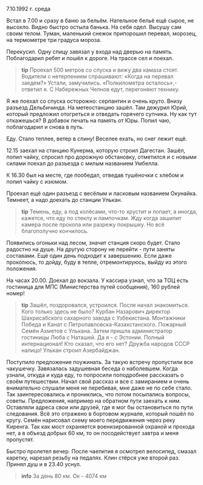 7.10.1992 г. среда

Встал в 7.00 и сразу в баню за бельём. 
Нательное бельё ещё сырое, не высохло. Видно быстро остыла банька. 
На себя одел. Высушу сам своим телом. 
Туман, маленький снежок припорошил перевал, морозец, на термометре три градуса мороза.

Перекусил. 
Одну спицу завязал у входа над дверью на память. Поблагодарил ребят и пошёл к дороге. На трассе сел и поехал. 
> **tip**
Проехал 500 метров со спуска и вижу два камаза стоят. 
Водители с нетерпением спрашивают: «Когда на перевал заедем?» Устали, замучились. 
«Полкилометра осталось»,- ответил я. 
С Набережных Челнов едут, перегоняют технику. 

Я же поехал со спуска осторожно: серпантин и очень круто. 
Внизу разъезд Дельбичинда. 
На метеостанцию зашёл. 
Там дежурил Юрий, который предложил отогреться и отведать горячего супчика. Ну как тут откажешься? 
В добавок печать на память от Юры. 
Попил чаю, поблагодарил и снова в путь. 

Еду. 
Стало теплее, ветер в спину! Веселее ехать, но снег лежит ещё.

12.15 заехал на станцию Кунерма, которую строил Дагестан. 
Зашёл, попил чайку, спросил про дорожную обстановку, отметился и с новыми силами поехал до разъезда с милым названием Умбелла.

К 16.30 был на месте, где пообедал, отведав тушёночки с хлебом и попил чайку с изюмом.

Проехал ещё один разъезд с весёлым и ласковым названием Окунайка. 
Темнеет, а надо доехать до станции Улькан. 
> **tip**
Темень, еду, а под колёсами, что-то хрустит и лопает, а иногда, кажется, что еду по стеклу и лампочкам. 
Жду когда зашипит камера после прокола или разрежу покрышку. 
Но всё благополучно кончилось. 

Появились огоньки над лесом, значит станция скоро будет. 
Стало радостно на душе. 
На другую сторону не перейти - пути заняты составами. 
Ещё один день подходит к завершению. 
Если даже проколюсь, то дойду, буду в тепле, отремонтируюсь, выйду из этого положения.

На часах 20.00. 
Доехал до вокзала. 
У кассира узнал, что за ТОЦ есть гостиница для МПС (Министерства путей сообщения), 160 рублей номер!
> **tip**
Зашёл, поздоровался, устроился. 
После начал знакомиться. 
Кого только здесь не было? 
Курбан Назарович директор Шахрисабского сахарного завода с Узбекистана. 
Монтажники Победа и Канат с Петропавловска-Казахстанского. 
Пожарный Семён Ахметов с Улькана. 
Затем пришла администратор гостиницы Люба с Наташей. 
Да я - с Эстонии. 
Полный интернационал! 
Кто сказал, что его нет? 
Дружба народов СССР налицо! 
Улькан строил Азербайджан. 
>
Поступило предложение поужинать. 
За такую встречу  пропустили все чакушечку. 
Завязалась задушевная беседа о наболевшем. 
Когда узнали, откуда и куда еду, то попросили поподробнее рассказать о своём путешествии. 
Начал свой рассказ и все с замиранием и очень внимательно слушали меня не перебивая, мне даже не по себе стало. 
Так заинтересовались и прониклись, что потом посыпались вопросы, советы. 
Предложения, например на обратном пути заехать к ним. 
Оставляли адреса свои или друзей, где я мог бы остановиться по пути следования. 
Всё это отражено  в бортовом журнале, который пошёл по кругу.
Семён нарисовал схему моего передвижения через реку Киренга. 
Так как мост охраняется военизированной охраной и прохода нет, а в объезд добрых 60 км, то он посодействует завтра и меня пропустят. 

Быстро пролетел вечер. 
После чаепития я осмотрел велосипед, смазал каретку, нарезал резьбу на педалях. 
Клин стёрся уже второй раз. 
Принял душ и в 23.40 уснул.
> **info**
За день 80 км. Ок - 4074 км